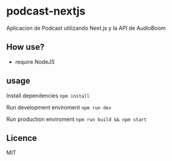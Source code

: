# podcast-nextjs

Aplicacion de Podcast utilizando Next.js y la API de AudioBoom

## How use?
- require NodeJS

## usage
Install dependencies
`npm install`

Run development enviroment
`npm run dev`

Run production enviroment
`npm run build && npm start`

## Licence

MIT